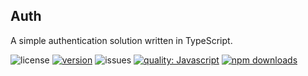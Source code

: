 Auth
----

A simple authentication solution written in TypeScript.

![license](https://img.shields.io/github/license/cmdo-toolkit/auth)
[![version](https://img.shields.io/npm/v/cmdo-auth)](https://www.npmjs.org/package/cmdo-auth)
![issues](https://img.shields.io/github/issues/cmdo-toolkit/auth)
[![quality: Javascript](https://img.shields.io/lgtm/grade/javascript/github/cmdo-toolkit/auth)](https://lgtm.com/projects/g/cmdo-toolkit/auth/context:javascript)
[![npm downloads](https://img.shields.io/npm/dm/cmdo-auth)](https://www.npmjs.org/package/cmdo-auth)
